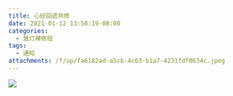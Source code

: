 ```yaml
---
title: 心经回遮共修
date: 2021-01-12 13:58:19-08:00
categories:
  - 慧灯禅修班
tags:
  - 通知
attachments: /f/up/fa6182ad-a5cb-4c63-b1a7-4231fdf0634c.jpeg
---
```

![](/f/up/fa6182ad-a5cb-4c63-b1a7-4231fdf0634c.jpeg)
